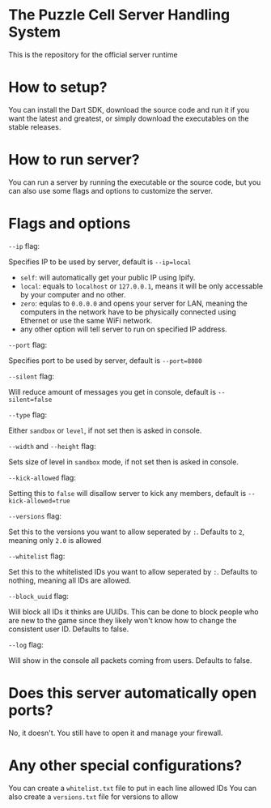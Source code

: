 # The Puzzle Cell Server Handling System

This is the repository for the official server runtime

# How to setup?

You can install the Dart SDK, download the source code and run it if you want the latest and greatest, or simply download the executables on the stable releases.

# How to run server?

You can run a server by running the executable or the source code, but you can also use some flags and options to customize the server.

# Flags and options

`--ip` flag:

Specifies IP to be used by server, default is `--ip=local`

- `self`: will automatically get your public IP using Ipify.
- `local`: equals to `localhost` or `127.0.0.1`, means it will be only accessable by your computer and no other.
- `zero`: equlas to `0.0.0.0` and opens your server for LAN, meaning the computers in the network have to be physically connected using Ethernet or use the same WiFi network.
- any other option will tell server to run on specified IP address.

`--port` flag:

Specifies port to be used by server, default is `--port=8080`

`--silent` flag:

Will reduce amount of messages you get in console, default is `--silent=false`

`--type` flag:

Either `sandbox` or `level`, if not set then is asked in console.

`--width` and `--height` flag:

Sets size of level in `sandbox` mode, if not set then is asked in console.

`--kick-allowed` flag:

Setting this to `false` will disallow server to kick any members, default is `--kick-allowed=true`

`--versions` flag:

Set this to the versions you want to allow seperated by `:`. Defaults to `2`, meaning only `2.0` is allowed

`--whitelist` flag:

Set this to the whitelisted IDs you want to allow seperated by `:`. Defaults to nothing, meaning all IDs are allowed.

`--block_uuid` flag:

Will block all IDs it thinks are UUIDs. This can be done to block people who are new to the game since they likely won't know how to change the consistent user ID. Defaults to false.

`--log` flag:

Will show in the console all packets coming from users. Defaults to false.

# Does this server automatically open ports?

No, it doesn't. You still have to open it and manage your firewall.

# Any other special configurations?

You can create a `whitelist.txt` file to put in each line allowed IDs
You can also create a `versions.txt` file for versions to allow
